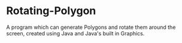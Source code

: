 # Rotating-Polygon
A program which can generate Polygons and rotate them around the screen, created using Java and Java's built in Graphics.
